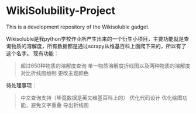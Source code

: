 # WikiSolubility-Project
This is a development repository of the Wikisoluble gadget.

Wikisoluble是我python学校作业所产生出来的一个衍生小项目，主要功能就是查询物质的溶解度，所有数据都是通过scrapy从维基百科上面爬下来的，所以有了这个名字。
现有功能：
>超过650种物质的溶解度查询
>单一物质溶解度折线图以及两种物质的溶解度对比折线图绘制
>更改主题颜色

待处理事项：
>中文查询支持（毕竟数据是英文维基百科上的）
>优化代码设计
>优化绘图功能，避免文字重叠
>导出折线图
